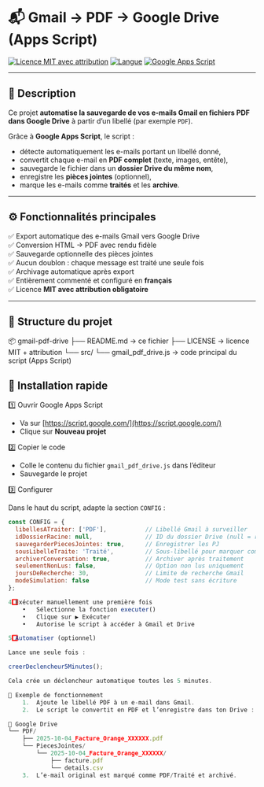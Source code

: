 # 📬 Gmail → PDF → Google Drive (Apps Script)

[![Licence MIT avec attribution](https://img.shields.io/badge/Licence-MIT%20%2B%20Attribution-blue.svg)](./LICENSE)
[![Langue](https://img.shields.io/badge/langue-Français-lightgrey.svg)](#)
[![Google Apps Script](https://img.shields.io/badge/plateforme-Google%20Apps%20Script-yellow.svg)](#)

---

## 🧩 Description

Ce projet **automatise la sauvegarde de vos e-mails Gmail en fichiers PDF dans Google Drive** à partir d’un libellé (par exemple `PDF`).

Grâce à **Google Apps Script**, le script :

- détecte automatiquement les e-mails portant un libellé donné,  
- convertit chaque e-mail en **PDF complet** (texte, images, entête),  
- sauvegarde le fichier dans un **dossier Drive du même nom**,  
- enregistre les **pièces jointes** (optionnel),  
- marque les e-mails comme **traités** et les **archive**.

---

## ⚙️ Fonctionnalités principales

✅ Export automatique des e-mails Gmail vers Google Drive  
✅ Conversion HTML → PDF avec rendu fidèle  
✅ Sauvegarde optionnelle des pièces jointes  
✅ Aucun doublon : chaque message est traité une seule fois  
✅ Archivage automatique après export  
✅ Entièrement commenté et configuré en **français**  
✅ Licence **MIT avec attribution obligatoire**

---

## 📁 Structure du projet
📦 gmail-pdf-drive
├── README.md              → ce fichier
├── LICENSE                → licence MIT + attribution
└── src/
└── gmail_pdf_drive.js → code principal du script (Apps Script)

## 🚀 Installation rapide

1️⃣ Ouvrir Google Apps Script

- Va sur [https://script.google.com/](https://script.google.com/)
- Clique sur **Nouveau projet**

2️⃣ Copier le code

- Colle le contenu du fichier `gmail_pdf_drive.js` dans l’éditeur
- Sauvegarde le projet

3️⃣ Configurer

Dans le haut du script, adapte la section `CONFIG` :

```javascript
const CONFIG = {
  libellesATraiter: ['PDF'],           // Libellé Gmail à surveiller
  idDossierRacine: null,               // ID du dossier Drive (null = racine)
  sauvegarderPiecesJointes: true,      // Enregistrer les PJ
  sousLibelleTraite: 'Traité',         // Sous-libellé pour marquer comme traité
  archiverConversation: true,          // Archiver après traitement
  seulementNonLus: false,              // Option non lus uniquement
  joursDeRecherche: 30,                // Limite de recherche Gmail
  modeSimulation: false                // Mode test sans écriture
};

4️⃣ Exécuter manuellement une première fois
	•	Sélectionne la fonction executer()
	•	Clique sur ▶️ Exécuter
	•	Autorise le script à accéder à Gmail et Drive

5️⃣ Automatiser (optionnel)

Lance une seule fois :

creerDeclencheur5Minutes();

Cela crée un déclencheur automatique toutes les 5 minutes.

🧠 Exemple de fonctionnement
	1.	Ajoute le libellé PDF à un e-mail dans Gmail.
	2.	Le script le convertit en PDF et l’enregistre dans ton Drive :

📂 Google Drive
└── PDF/
    ├── 2025-10-04_Facture_Orange_XXXXXX.pdf
    └── PiecesJointes/
        └── 2025-10-04_Facture_Orange_XXXXXX/
            ├── facture.pdf
            └── details.csv
	3.	L’e-mail original est marqué comme PDF/Traité et archivé.
